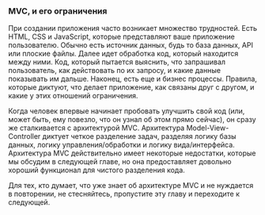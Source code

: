 ### MVC, и его ограничения

При создании приложения часто возникает множество трудностей. Есть HTML, CSS и JavaScript, которые представляют ваше 
приложение пользователю. Обычно есть источник данных, будь то база данных, API или плоские файлы. 
Далее идет обработка код, который находится между ними. Код, который пытается выяснить, что запрашивал пользователь, 
как действовать по их запросу, и какие данные показывать им дальше. Наконец, есть еще и бизнес процессы. 
Правила, которые диктуют, что делает приложение, как связаны друг с другом, и какие у этих отношений ограничения. 

Когда человек впервые начинает пробовать улучшить свой код (или, может быть, ему повезло, что он узнал об этом прямо сейчас), 
он сразу же сталкивается с архитектурой MVC. Архитектура Model-View-Controller диктует четкое разделение задач, 
разделяя логику базы данных, логику управления/обработки и логику вида/интерфейса. Архитектура MVC действительно имеет 
некоторые недостатки, которые мы обсудим в следующей главе, но она предоставляет довольно хороший функционал для чистого разделения кода.

Для тех, кто думает, что уже знает об архитектуре MVC и не нуждается в повторении, не стесняйтесь, пропустите эту главу и переходите к следующей.
